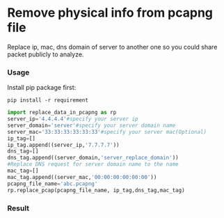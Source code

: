 # Remove physical info from pcapng file

Replace ip, mac, dns domain of server to another one so you could share packet publicly to analyze.

### Usage

Install pip package first:

`pip install -r requirement`

```python
import replace_data_in_pcapng as rp
server_ip='4.4.4.4'#specify your server ip
server_domain='server'#specify your server domain name
server_mac='33:33:33:33:33:33'#specify your server mac(Optional) 
ip_tag=[]
ip_tag.append((server_ip,'7.7.7.7'))
dns_tag=[]
dns_tag.append((server_domain,'server_replace_domain'))
#Replace DNS request for server domain name to the name 
mac_tag=[]
mac_tag.append((server_mac,'00:00:00:00:00:00'))
pcapng_file_name='abc.pcapng'
rp.replace_pcap(pcapng_file_name, ip_tag,dns_tag,mac_tag)
```

### Result


